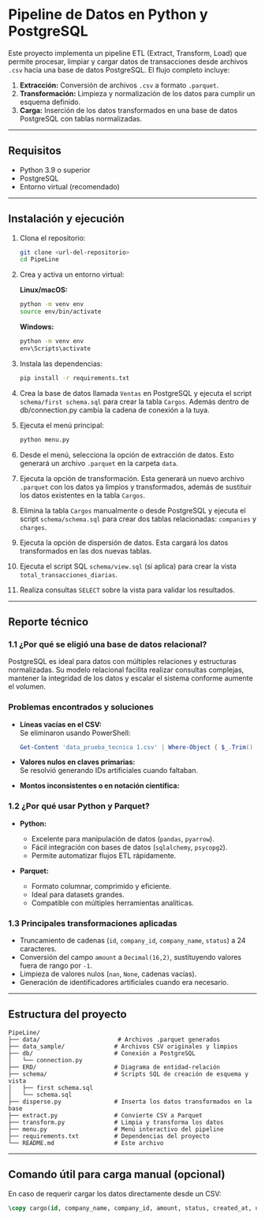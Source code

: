 # Pipeline de Datos en Python y PostgreSQL

Este proyecto implementa un pipeline ETL (Extract, Transform, Load) que permite procesar, limpiar y cargar datos de transacciones desde archivos `.csv` hacia una base de datos PostgreSQL. El flujo completo incluye:

1. **Extracción:** Conversión de archivos `.csv` a formato `.parquet`.
2. **Transformación:** Limpieza y normalización de los datos para cumplir un esquema definido.
3. **Carga:** Inserción de los datos transformados en una base de datos PostgreSQL con tablas normalizadas.

---

## Requisitos

- Python 3.9 o superior
- PostgreSQL
- Entorno virtual (recomendado)

---

## Instalación y ejecución

1. Clona el repositorio:
   ```bash
   git clone <url-del-repositorio>
   cd PipeLine
   ```

2. Crea y activa un entorno virtual:

   **Linux/macOS:**
   ```bash
   python -m venv env
   source env/bin/activate
   ```

   **Windows:**
   ```cmd
   python -m venv env
   env\Scripts\activate
   ```

3. Instala las dependencias:
   ```bash
   pip install -r requirements.txt
   ```

4. Crea la base de datos llamada `Ventas` en PostgreSQL y ejecuta el script `schema/first schema.sql` para crear la tabla `Cargos`. Además dentro de db/connection.py cambia la cadena de conexión a la tuya.

5. Ejecuta el menú principal:
   ```bash
   python menu.py
   ```

6. Desde el menú, selecciona la opción de extracción de datos. Esto generará un archivo `.parquet` en la carpeta `data`.

7. Ejecuta la opción de transformación. Esta generará un nuevo archivo `.parquet` con los datos ya limpios y transformados, además de sustituir los datos existentes en la tabla `Cargos`.

8. Elimina la tabla `Cargos` manualmente o desde PostgreSQL y ejecuta el script `schema/schema.sql` para crear dos tablas relacionadas: `companies` y `charges`.

9. Ejecuta la opción de dispersión de datos. Esta cargará los datos transformados en las dos nuevas tablas.

10. Ejecuta el script SQL `schema/view.sql` (si aplica) para crear la vista `total_transacciones_diarias`.

11. Realiza consultas `SELECT` sobre la vista para validar los resultados.

---

##  Reporte técnico

### 1.1 ¿Por qué se eligió una base de datos relacional?

PostgreSQL es ideal para datos con múltiples relaciones y estructuras normalizadas. Su modelo relacional facilita realizar consultas complejas, mantener la integridad de los datos y escalar el sistema conforme aumente el volumen.

###  Problemas encontrados y soluciones

- **Líneas vacías en el CSV:**  
  Se eliminaron usando PowerShell:
  ```powershell
  Get-Content 'data_prueba_tecnica 1.csv' | Where-Object { $_.Trim() -ne "" } | Set-Content 'data_prueba_tecnica_limpio.csv'
  ```

- **Valores nulos en claves primarias:**  
  Se resolvió generando IDs artificiales cuando faltaban.

- **Montos inconsistentes o en notación científica:**  

### 1.2 ¿Por qué usar Python y Parquet?

- **Python:**  
  - Excelente para manipulación de datos (`pandas`, `pyarrow`).
  - Fácil integración con bases de datos (`sqlalchemy`, `psycopg2`).
  - Permite automatizar flujos ETL rápidamente.

- **Parquet:**  
  - Formato columnar, comprimido y eficiente.
  - Ideal para datasets grandes.
  - Compatible con múltiples herramientas analíticas.

### 1.3 Principales transformaciones aplicadas

- Truncamiento de cadenas (`id`, `company_id`, `company_name`, `status`) a 24 caracteres.
- Conversión del campo `amount` a `Decimal(16,2)`, sustituyendo valores fuera de rango por `-1`.
- Limpieza de valores nulos (`nan`, `None`, cadenas vacías).
- Generación de identificadores artificiales cuando era necesario.

---

## Estructura del proyecto

```
PipeLine/
├── data/                      # Archivos .parquet generados
├── data_sample/              # Archivos CSV originales y limpios
├── db/                       # Conexión a PostgreSQL
│   └── connection.py
├── ERD/                      # Diagrama de entidad-relación
├── schema/                   # Scripts SQL de creación de esquema y vista
│   ├── first schema.sql
│   └── schema.sql
├── disperse.py               # Inserta los datos transformados en la base
├── extract.py                # Convierte CSV a Parquet
├── transform.py              # Limpia y transforma los datos
├── menu.py                   # Menú interactivo del pipeline
├── requirements.txt          # Dependencias del proyecto
└── README.md                 # Este archivo
```

---

## Comando útil para carga manual (opcional)

En caso de requerir cargar los datos directamente desde un CSV:

```sql
\copy cargo(id, company_name, company_id, amount, status, created_at, updated_at) FROM 'data_sample/data_prueba_tecnica_limpio.csv' DELIMITER ',' CSV HEADER NULL '';
```



